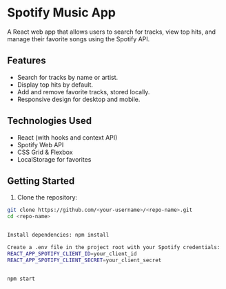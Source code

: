 # Spotify Music App

A React web app that allows users to search for tracks, view top hits, and manage their favorite songs using the Spotify API.  

## Features

- Search for tracks by name or artist.  
- Display top hits by default.  
- Add and remove favorite tracks, stored locally.  
- Responsive design for desktop and mobile.  

## Technologies Used

- React (with hooks and context API)  
- Spotify Web API  
- CSS Grid & Flexbox  
- LocalStorage for favorites  

## Getting Started

1. Clone the repository:  
```bash
git clone https://github.com/<your-username>/<repo-name>.git
cd <repo-name>


Install dependencies: npm install

Create a .env file in the project root with your Spotify credentials:
REACT_APP_SPOTIFY_CLIENT_ID=your_client_id
REACT_APP_SPOTIFY_CLIENT_SECRET=your_client_secret


npm start

